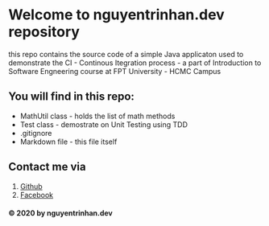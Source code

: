 # Welcome to nguyentrinhan.dev repository
this repo contains the source code of a simple Java applicaton used to demonstrate the CI - Continous Itegration process - a part of Introduction to Software Engneering course at FPT University - HCMC Campus

## You will find in this repo:
* MathUtil class - holds the list of math methods
* Test class - demostrate on Unit Testing using TDD
* .gitignore
* Markdown file - this file itself

## Contact me via
1. [Github](https://github.com/nguyentrinhan-dev)
2. [Facebook](https://facebook.com/nguyentrinhan.811)

#### © 2020 by nguyentrinhan.dev